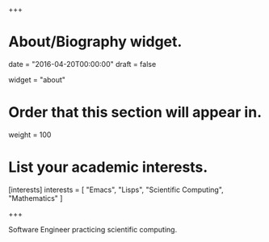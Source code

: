 +++
# About/Biography widget.

date = "2016-04-20T00:00:00"
draft = false

widget = "about"

# Order that this section will appear in.
weight = 100

# List your academic interests.
[interests]
  interests = [
    "Emacs",
    "Lisps",
    "Scientific Computing",
    "Mathematics"
  ]

+++

Software Engineer practicing scientific computing.

<!-- contributing back to the (Spac)emacs community. -->

<!-- <img src="~/dev/blog/static/img/portrait.jpg" alt="Mountain View" style="width:304px;height:228px;"> -->
